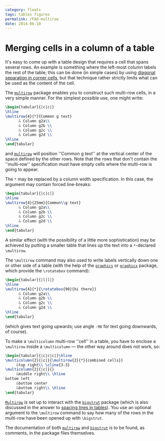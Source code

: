 ```yaml
---
category: floats
tags: tables figures
permalink: /FAQ-multirow
date: 2014-06-10
---
```


# Merging cells in a column of a table

It's easy to come up with a table design that requires a cell that
spans several rows.  An example is something where the left-most
column labels the rest of the table; this can be done (in simple
cases) by using 
[diagonal separation in corner cells](/FAQ-slashbox), but that
technique rather strictly limits what can be used as the content of
the cell.

The [`multirow`](https://ctan.org/pkg/multirow) package enables you to construct such multi-row
cells, in a very simple manner.  For the simplest possible use, one
might write:
```latex
\begin{tabular}{|c|c|}
\hline
\multirow{4}{*}{Common g text} 
      & Column g2a\\
      & Column g2b \\
      & Column g2c \\
      & Column g2d \\
\hline
\end{tabular}
```
and [`multirow`](https://ctan.org/pkg/multirow) will position ''Common g text'' at the vertical
center of the space defined by the other rows.  Note that the rows
that don't contain the ''multi-row'' specification must have empty
cells where the multi-row is going to appear.

The `*` may be replaced by a column width specification.  In this
case, the argument may contain forced line-breaks:
```latex
\begin{tabular}{|c|c|}
\hline
\multirow{4}{25mm}{Common\\g text} 
      & Column g2a\\
      & Column g2b \\
      & Column g2c \\
      & Column g2d \\
\hline
\end{tabular}
```
A similar effect (with the possibility of a little more
sophistication) may be achieved by putting a smaller table that lines
up the text into a `*`-declared `\multirow`.

The `\multirow` command may also used to write labels vertically
down one or other side of a table (with the help of the
[`graphics`](https://ctan.org/pkg/graphics) or [`graphicx`](https://ctan.org/pkg/graphicx) package, which provide the
`\rotatebox` command):
```latex
\begin{tabular}{|l|l|}
\hline
\multirow{4}{*}{\rotatebox{90}{hi there}}
      & Column g2a\\
      & Column g2b \\
      & Column g2c \\
      & Column g2d \\
\hline
\end{tabular}
```
(which gives text going upwards; use angle `-90` for text going
downwards, of course).

To make a `\multicolumn` multi-row ''cell'' in a table, you have to
enclose a `\multirow` inside a `\multicolumn`&nbsp;&mdash; the other way
around does not work, so:
```latex
\begin{tabular}{|c|c|c|}\hline
\multicolumn{2}{|c|}{\multirow{2}{*}{combined cells}}
     &top right\\ \cline{3-3}
\multicolumn{2}{|c|}{}
     &middle right\\ \hline
bottom left
     &bottom center
     &bottom right\\ \hline
\end{tabular}
```
[`Multirow`](https://ctan.org/pkg/Multirow) is set up to interact with the [`bigstrut`](https://ctan.org/pkg/bigstrut)
package (which is also discussed in the answer to 
[spacing lines in tables](/FAQ-struttab)).  You use an
optional argument to the `\multirow` command to say how many of the
rows in the multi-row have been opened up with `\bigstrut`.

The documentation of both [`multirow`](https://ctan.org/pkg/multirow) and [`bigstrut`](https://ctan.org/pkg/bigstrut) is
to be found, as comments, in the package files themselves.

